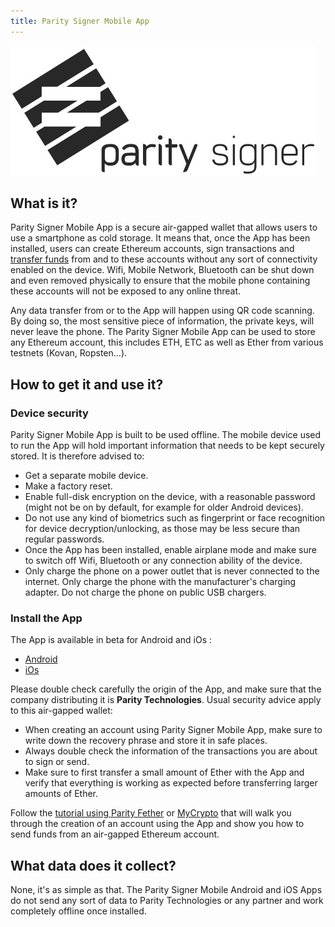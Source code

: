 ```yaml
---
title: Parity Signer Mobile App
---
```


![Parity Signer](images/logo-parity-signer.jpg)
## What is it?
Parity Signer Mobile App is a secure air-gapped wallet that allows users to use a smartphone as cold storage. It means that, once the App has been installed, users can create Ethereum accounts, sign transactions and [transfer funds](Parity-Signer-Mobile-App-Fether-tutorial) from and to these accounts without any sort of connectivity enabled on the device. Wifi, Mobile Network, Bluetooth can be shut down and even removed physically to ensure that the mobile phone containing these accounts will not be exposed to any online threat.

Any data transfer from or to the App will happen using QR code scanning. By doing so, the most sensitive piece of information, the private keys, will never leave the phone. The Parity Signer Mobile App can be used to store any Ethereum account, this includes ETH, ETC as well as Ether from various testnets (Kovan, Ropsten...).

## How to get it and use it?

### Device security
Parity Signer Mobile App is built to be used offline. The mobile device used to run the App will hold important information that needs to be kept securely stored. It is therefore advised to:
- Get a separate mobile device.
- Make a factory reset.
- Enable full-disk encryption on the device, with a reasonable password (might not be on by default, for example for older Android devices).
- Do not use any kind of biometrics such as fingerprint or face recognition for device decryption/unlocking, as those may be less secure than regular passwords.
- Once the App has been installed, enable airplane mode and make sure to switch off Wifi, Bluetooth or any connection ability of the device.
- Only charge the phone on a power outlet that is never connected to the internet. Only charge the phone with the manufacturer's charging adapter. Do not charge the phone on public USB chargers.

### Install the App
The App is available in beta for Android and iOs :
- [Android](https://play.google.com/store/apps/details?id=io.parity.signer)
- [iOs](https://itunes.apple.com/us/app/parity-signer/id1218174838)

Please double check carefully the origin of the App, and make sure that the company distributing it is **Parity Technologies**. Usual security advice apply to this air-gapped wallet: 
- When creating an account using Parity Signer Mobile App, make sure to write down the recovery phrase and store it in safe places.
- Always double check the information of the transactions you are about to sign or send.
- Make sure to first transfer a small amount of Ether with the App and verify that everything is working as expected before transferring larger amounts of Ether.
 
Follow the [tutorial using Parity Fether](Parity-Signer-Mobile-App-Fether-tutorial) or [MyCrypto](Parity-Signer-Mobile-App-MyCrypto-tutorial) that will walk you through the creation of an account using the App and show you how to send funds from an air-gapped Ethereum account.

## What data does it collect?
None, it's as simple as that. The Parity Signer Mobile Android and iOS Apps do not send any sort of data to Parity Technologies or any partner and work completely offline once installed.
